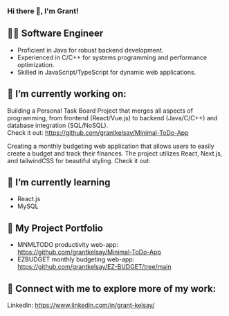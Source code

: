 ### Hi there 👋, I'm Grant!

## 👨‍💻 Software Engineer

- Proficient in Java for robust backend development.
- Experienced in C/C++ for systems programming and performance optimization.
- Skilled in JavaScript/TypeScript for dynamic web applications.

## 🔭 I’m currently working on:

Building a Personal Task Board Project that merges all aspects of programming, from frontend (React/Vue.js) to backend (Java/C/C++) and database integration (SQL/NoSQL).  
Check it out: https://github.com/grantkelsay/Minimal-ToDo-App

Creating a monthly budgeting web application that allows users to easily create a budget and track their finances. The project utilizes React, Next.js, and tailwindCSS for beautiful styling.
Check it out: 

## 🌱 I’m currently learning 

- React.js
- MySQL

## 💼 My Project Portfolio 
- MNMLTODO productivity web-app: https://github.com/grantkelsay/Minimal-ToDo-App
- EZBUDGET monthly budgeting web-app: https://github.com/grantkelsay/EZ-BUDGET/tree/main

## 🔗 Connect with me to explore more of my work:

LinkedIn: https://www.linkedin.com/in/grant-kelsay/
